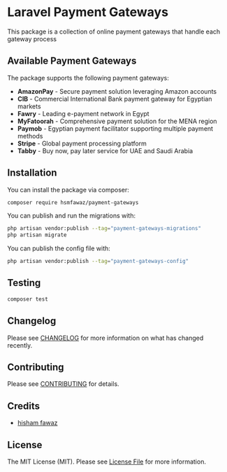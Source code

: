 # Laravel Payment Gateways

This package is a collection of online payment gateways that handle each gateway process

## Available Payment Gateways

The package supports the following payment gateways:

- **AmazonPay** - Secure payment solution leveraging Amazon accounts
- **CIB** - Commercial International Bank payment gateway for Egyptian markets
- **Fawry** - Leading e-payment network in Egypt
- **MyFatoorah** - Comprehensive payment solution for the MENA region
- **Paymob** - Egyptian payment facilitator supporting multiple payment methods
- **Stripe** - Global payment processing platform
- **Tabby** - Buy now, pay later service for UAE and Saudi Arabia


## Installation
You can install the package via composer:

```bash
composer require hsmfawaz/payment-gateways
```

You can publish and run the migrations with:

```bash
php artisan vendor:publish --tag="payment-gateways-migrations"
php artisan migrate
```

You can publish the config file with:

```bash
php artisan vendor:publish --tag="payment-gateways-config"
```

## Testing

```bash
composer test
```

## Changelog

Please see [CHANGELOG](CHANGELOG.md) for more information on what has changed recently.

## Contributing

Please see [CONTRIBUTING](CONTRIBUTING.md) for details.

## Credits

- [hisham fawaz](https://github.com/hsmfawaz)

## License

The MIT License (MIT). Please see [License File](LICENSE.md) for more information.
